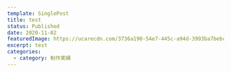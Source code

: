 ```yaml
---
template: SinglePost
title: test
status: Published
date: 2020-11-02
featuredImage: https://ucarecdn.com/3736a190-54e7-445c-a94d-3993ba7bebcd/
excerpt: test
categories:
  - category: 制作実績
---
```

